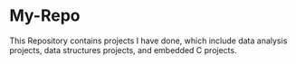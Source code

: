 # My-Repo

This Repository contains projects I have done, which include data analysis projects, data structures projects, and embedded C projects.
